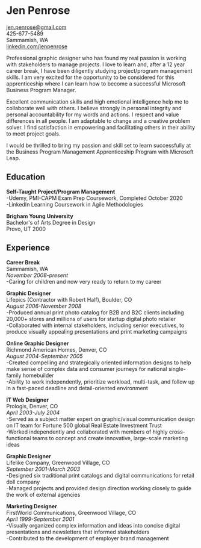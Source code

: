 # Jen Penrose  
jen.penrose@gmail.com  
425-677-5489  
Sammamish, WA  
[linkedin.com/jenpenrose](linkedin.com/jenpenrose)  

Professional graphic designer who has found my real passion is working with stakeholders to manage projects. I love to learn and, after a 12 year career break, I have been diligently studying project/program management skills. I am very excited for the opportunity to be considered for this apprenticeship where I can learn how to become a successful Microsoft Business Program Manager.

Excellent communication skills and high emotional intelligence help me to collaborate well with others. I believe strongly in personal integrity and personal accountability for my words and actions. I respect and value differences in all people. I am adaptable to change and a creative problem solver. I find satisfaction in empowering and facilitating others in their ability to meet project goals.

I would be thrilled to bring my passion and skill set to learn successfully at the Business Program Management Apprenticeship Program with Microsoft Leap.

## Education  
  
**Self-Taught Project/Program Management**  
-Udemy, PMI-CAPM Exam Prep Coursework, Completed October 2020  
-LinkedIn Learning Coursework in Agile Methodologies 

**Brigham Young University**  
  Bachelor's of Arts Degree in Design  
  Provo, UT 2000  
  
## Experience  
**Career Break**  
Sammamish, WA  
_November 2008-present_  
-Caring for children and now very ready to return to my career  

**Graphic Designer**  
Lifepics (Contractor with Robert Half), Boulder, CO  
_August 2006-November 2008_  
-Produced annual print photo catalog for B2B and B2C clients including 20,000+ stores and millions of users for startup digital photo retailer  
-Collaborated with internal stakeholders, including senior executives, to produce visually appealing presentations and print marketing campaigns  

**Online Graphic Designer**   
Richmond American Homes, Denver, CO  
_August 2004-September 2005_  
-Created compelling and strategically oriented information designs to help make sense of complex data and consumer journeys for national single-family homebuilder    
-Ability to work independently, prioritize workload, multi-task, and follow up in a fast-paced deadline and detail-oriented environment   

**IT Web Designer**   
Prologis, Denver, CO  
_April 2003-July 2004_   
-Served as a subject matter expert on graphic/visual communication design on IT team for Fortune 500 global Real Estate Investment Trust  
-Worked independently and collaborated with members of highly cross-functional teams to concept and create innovative, large-scale marketing ideas    

**Graphic Designer**   
Lifelike Company, Greenwood Village, CO  
_September 2001-March 2003_  
-Designed six traditional print catalogs and digital communications for retail doll company  
-Managed projects and provided design direction working closely to guide the work of external agencies  

**Marketing Designer**  
FirstWorld Communications, Greenwood Village, CO  
_April 1999-September 2001_  
-Visually organized complex information and ideas into concise digital presentations and newsletters that informed stakeholders  
-Contributed to the development of employer brand management  
